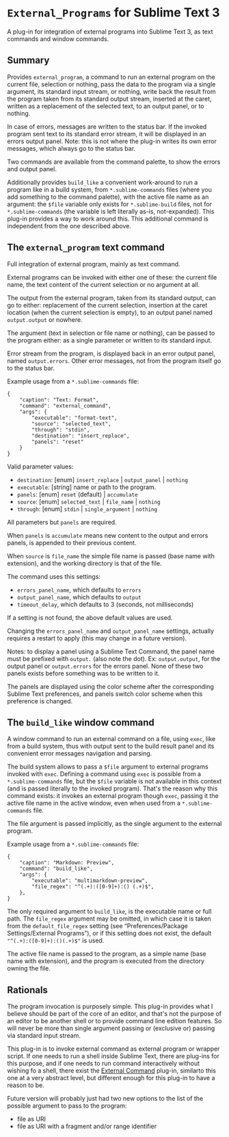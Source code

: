 
`External_Programs` for Sublime Text 3
==============================================================================

A plug-in for integration of external programs into Sublime Text 3, as text
commands and window commands.


Summary
------------------------------------------------------------------------------
Provides `external_program`, a command to run an external program on the
current file, selection or nothing, pass the data to the program via a single
argument, its standard input stream, or nothing, write back the result from
the program taken from its standard output stream, inserted at the caret,
written as a replacement of the selected text, to an output panel, or to
nothing.

In case of errors, messages are written to the status bar. If the invoked
program sent text to its standard error stream, it will be displayed in an
errors output panel. Note: this is not where the plug-in writes its own error
messages, which always go to the status bar.

Two commands are available from the command palette, to show the errors and
output panel.

Additionally provides `build_like` a convenient work-around to run a program
like in a build system, from `*.sublime-commands` files (where you add
something to the command palette), with the active file name as an argument:
the `$file` variable only exists for `*.sublime-build` files, not for
`*.sublime-commands` (the variable is left literally as-is, not-expanded).
This plug-in provides a way to work around this. This additional command is
independent from the one described above.


The `external_program` text command
------------------------------------------------------------------------------
Full integration of external program, mainly as text command.

External programs can be invoked with either one of these: the current
file name, the text content of the current selection or no argument at
all.

The output from the external program, taken from its standard output, can
go to either: replacement of the current selection, insertion at the caret
location (when the current selection is empty), to an output panel named
`output.output` or nowhere.

The argument (text in selection or file name or nothing), can be passed to
the program either: as a single parameter or written to its standard
input.

Error stream from the program, is displayed back in an error output panel,
named `output.errors`. Other error messages, not from the program itself go to
the status bar.


Example usage from a `*.sublime-commands` file:

	{
	    "caption": "Text: Format",
	    "command": "external_command",
	    "args": {
	        "executable": "format-text",
	        "source": "selected_text",
	        "through": "stdin",
	        "destination": "insert_replace",
	        "panels": "reset"
	    }
	}

Valid parameter values:

 * `destination`: [enum] `insert_replace` | `output_panel` | `nothing`
 * `executable`: [string] name or path to the program.
 * `panels`: [enum] `reset` (default) | `accumulate`
 * `source`: [enum] `selected_text` | `file_name` | `nothing`
 * `through`: [enum] `stdin` | `single_argument` | `nothing`

All parameters but `panels` are required.

When `panels` is `accumulate` means new content to the output and errors
panels, is appended to their previous content.

When `source` is `file_name` the simple file name is passed (base name with
extension), and the working directory is that of the file.

The command uses this settings:

 * `errors_panel_name`, which defaults to `errors`
 * `output_panel_name`, which defaults to `output`
 * `timeout_delay`, which defaults to 3 (seconds, not milliseconds)

If a setting is not found, the above default values are used.

Changing the `errors_panel_name` and `output_panel_name` settings, actually
requires a restart to apply (this may change in a future version).

Notes: to display a panel using a Sublime Text Command, the panel name must
be prefixed with `output.` (also note the dot). Ex: `output.output`, for
the output panel or `output.errors` for the errors panel. None of these two
panels exists before something was to be written to it.

The panels are displayed using the color scheme after the corresponding
Sublime Text preferences, and panels switch color scheme when this preference
is changed.


The `build_like` window command
------------------------------------------------------------------------------
A window command to run an external command on a file, using `exec`, like from
a build system, thus with output sent to the build result panel and its
convenient error messages navigation and parsing.

The build system allows to pass a `$file` argument to external programs
invoked with `exec`. Defining a command using `exec` is possible from a
`*.sublime-commands` file, but the `$file` variable is not available in this
context (and is passed literally to the invoked program). That's the reason
why this command exists: it invokes an external program though `exec`, passing
it the active file name in the active window, even when used from a
`*.sublime-commands` file.

The file argument is passed implicitly, as the single argument to the
external program.

Example usage from a `*.sublime-commands` file:

    {
        "caption": "Markdown: Preview",
        "command": "build_like",
        "args": {
        	"executable": "multimarkdown-preview",
        	"file_regex": "^(.+):([0-9]+):() (.+)$",
        },
    }

The only required argument to `build_like`, is the executable name or full
path. The `file_regex` argument may be omitted, in which case it is taken from
the `default_file_regex` setting (see “Preferences/Package Settings/External
Programs”), or if this setting does not exist, the default
`"^(.+):([0-9]+):()(.+)$"` is used.

The active file name is passed to the program, as a simple name (base name
with extension), and the program is executed from the directory owning the
file.


Rationals
------------------------------------------------------------------------------
The program invocation is purposely simple. This plug-in provides what I
believe should be part of the core of an editor, and that's not the purpose
of an editor to be another shell or to provide command line edition
features. So will never be more than single argument passing or (exclusive or)
passing via standard input stream.

This plug-in is to invoke external command as external program or wrapper
script. If one needs to run a shell inside Sublime Text, there are plug-ins
for this purpose, and if one needs to run command interactively without
wishing fo a shell, there exist the
[External Command](https://packagecontrol.io/packages/External%20Command)
plug-in, similarto this one at a very abstract level, but different enough for
this plug-in to have a reason to be.

Future version will probably just had two new options to the list of the
possible argument to pass to the program:

 * file as URI
 * file as URI with a fragment and/or range identifier


